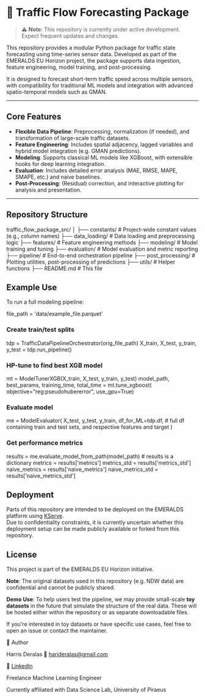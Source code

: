 #  🚦 Traffic Flow Forecasting Package
> ⚠️ **Note**: This repository is currently under active development. Expect frequent updates and changes.

This repository provides a modular Python package for traffic state forecasting using time-series sensor data. Developed as part of the EMERALDS EU Horizon project, the package supports data ingestion, feature engineering, model training, and post-processing.

It is designed to forecast short-term traffic speed across multiple sensors, with compatibility for traditional ML models and integration with advanced spatio-temporal models such as GMAN.

---

## Core Features

- **Flexible Data Pipeline**: Preprocessing, normalization (if needed), and transformation of large-scale traffic datasets.
- **Feature Engineering**: Includes spatial adjacency, lagged variables and hybrid model integration (e.g. GMAN predictions).
- **Modeling**: Supports classical ML models like XGBoost, with extensible hooks for deep learning integration.
- **Evaluation**: Includes detailed error analysis (MAE, RMSE, MAPE, SMAPE, etc.) and naive baselines.
- **Post-Processing**: (Residual) correction, and interactive plotting for analysis and presentation.

---

## Repository Structure

traffic_flow_package_src/
│
├── constants/              # Project-wide constant values (e.g., column names)
├── data_loading/           # Data loading and preprocessing logic
├── features/               # Feature engineering methods
├── modeling/               # Model training and tuning
├── evaluation/             # Model evaluation and metric reporting
├── pipeline/               # End-to-end orchestration pipeline
├── post_processing/        # Plotting utilities, post-processing of predictions
├── utils/                  # Helper functions
├── README.md               # This file



##  Example Use

To run a full modeling pipeline:

file_path = 'data/example_file.parquet'

### Create train/test splits
tdp = TrafficDataPipelineOrchestrator(orig_file_path)
X_train, X_test, y_train, y_test = tdp.run_pipeline()

### HP-tune to find best XGB model
mt = ModelTunerXGB(X_train, X_test, y_train, y_test)
    model_path, best_params, training_time, total_time = mt.tune_xgboost(
        objective="reg:pseudohubererror",
        use_gpu=True)

### Evaluate model
me = ModelEvaluator(
        X_test,
        y_test,
        y_train,
        df_for_ML=tdp.df,  # full df containing train and test sets, and respective features and target
    )

### Get performance metrics 
results = me.evaluate_model_from_path(model_path) # results is a dictionary
metrics = results['metrics']
metrics_std = results['metrics_std']
naive_metrics = results['naive_metrics']
naive_metrics_std = results['naive_metrics_std']

##  Deployment
Parts of this repository are intended to be deployed on the EMERALDS platform using [KServe](https://github.com/kserve/kserve).  
Due to confidentiality constraints, it is currently uncertain whether this deployment setup can be made publicly available or forked from this repository.

## License

This project is part of the EMERALDS EU Horizon initiative.

**Note**: The original datasets used in this repository (e.g. NDW data) are confidential and cannot be publicly shared.

**Demo Use**: To help users test the pipeline, we may provide small-scale **toy datasets** in the future that simulate the structure of the real data. These will be hosted either within the repository or as separate downloadable files.

If you're interested in toy datasets or have specific use cases, feel free to open an issue or contact the maintainer.



👤 Author

Harris Deralas
📧 [harideralas@gmail.com](mailto:harideralas@gmail.com)

🔗 [LinkedIn](https://www.linkedin.com/in/harris-deralas)

Freelance Machine Learning Engineer

Currently affiliated with Data Science Lab, University of Piraeus

